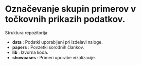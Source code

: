 # Označevanje skupin primerov v točkovnih prikazih podatkov.

Struktura repozitorija:
* **data** : Podatki uporabljeni pri izdelavi naloge.
* **papers** : Povzetki sorodnih člankov.
* **lib** : Izvorna koda.
* **showcases** : Primeri uporabe vizalizacije.
